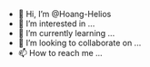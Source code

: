 - 👋 Hi, I’m @Hoang-Helios
- 👀 I’m interested in ...
- 🌱 I’m currently learning ...
- 💞️ I’m looking to collaborate on ...
- 📫 How to reach me ...

<!---
Hoang-Helios/Hoang-Helios is a ✨ special ✨ repository because its `README.md` (this file) appears on your GitHub profile.
You can click the Preview link to take a look at your changes.
--->
